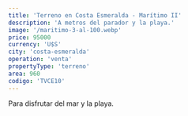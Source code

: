 ```yaml
---
title: 'Terreno en Costa Esmeralda - Marítimo II'
description: 'A metros del parador y la playa.'
image: '/maritimo-3-al-100.webp'
price: 95000
currency: 'U$S'
city: 'costa-esmeralda'
operation: 'venta'
propertyType: 'terreno'
area: 960
codigo: 'TVCE10'
---
```


Para disfrutar del mar y la playa.
